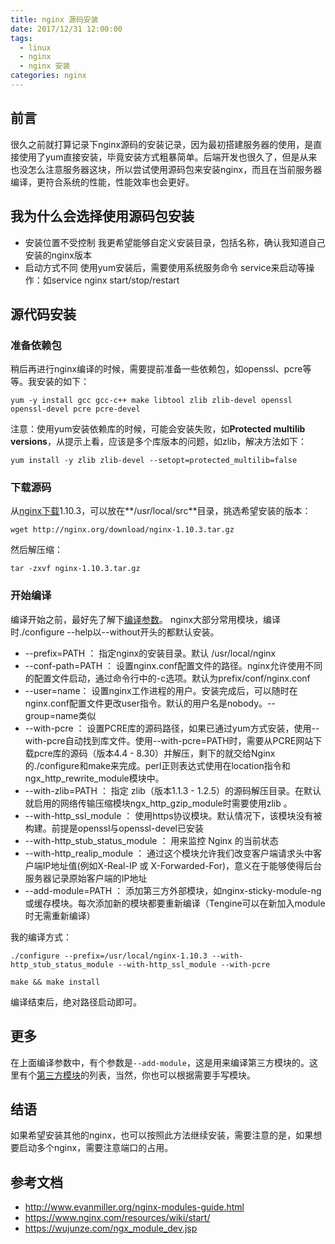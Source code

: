 ```yaml
---
title: nginx 源码安装
date: 2017/12/31 12:00:00
tags:
  - linux
  - nginx
  - nginx 安装
categories: nginx
---
```


## 前言
很久之前就打算记录下nginx源码的安装记录，因为最初搭建服务器的使用，是直接使用了yum直接安装，毕竟安装方式粗暴简单。后端开发也很久了，但是从来也没怎么注意服务器这块，所以尝试使用源码包来安装nginx，而且在当前服务器编译，更符合系统的性能，性能效率也会更好。

## 我为什么会选择使用源码包安装
- 安装位置不受控制
  我更希望能够自定义安装目录，包括名称，确认我知道自己安装的nginx版本
- 启动方式不同
  使用yum安装后，需要使用系统服务命令 service来启动等操作：如service nginx start/stop/restart

<!-- more -->

## 源代码安装
### 准备依赖包
稍后再进行nginx编译的时候，需要提前准备一些依赖包，如openssl、pcre等等。我安装的如下：
```
yum -y install gcc gcc-c++ make libtool zlib zlib-devel openssl openssl-devel pcre pcre-devel
```

注意：使用yum安装依赖库的时候，可能会安装失败，如**Protected multilib versions**，从提示上看，应该是多个库版本的问题，如zlib，解决方法如下：
```
yum install -y zlib zlib-devel --setopt=protected_multilib=false
```

### 下载源码
从[nginx下载](http://nginx.org/en/download.html)1.10.3，可以放在**/usr/local/src**目录，挑选希望安装的版本：
```
wget http://nginx.org/download/nginx-1.10.3.tar.gz
```

然后解压缩：
```
tar -zxvf nginx-1.10.3.tar.gz
```

### 开始编译
编译开始之前，最好先了解下[编译参数](https://segmentfault.com/a/1190000002797601)。
nginx大部分常用模块，编译时./configure --help以--without开头的都默认安装。
  - --prefix=PATH ： 指定nginx的安装目录。默认 /usr/local/nginx
  - --conf-path=PATH ： 设置nginx.conf配置文件的路径。nginx允许使用不同的配置文件启动，通过命令行中的-c选项。默认为prefix/conf/nginx.conf
  - --user=name： 设置nginx工作进程的用户。安装完成后，可以随时在nginx.conf配置文件更改user指令。默认的用户名是nobody。--group=name类似
  - --with-pcre ： 设置PCRE库的源码路径，如果已通过yum方式安装，使用--with-pcre自动找到库文件。使用--with-pcre=PATH时，需要从PCRE网站下载pcre库的源码（版本4.4 - 8.30）并解压，剩下的就交给Nginx的./configure和make来完成。perl正则表达式使用在location指令和 ngx_http_rewrite_module模块中。
  - --with-zlib=PATH ： 指定 zlib（版本1.1.3 - 1.2.5）的源码解压目录。在默认就启用的网络传输压缩模块ngx_http_gzip_module时需要使用zlib 。
  - --with-http_ssl_module ： 使用https协议模块。默认情况下，该模块没有被构建。前提是openssl与openssl-devel已安装
  - --with-http_stub_status_module ： 用来监控 Nginx 的当前状态
  - --with-http_realip_module ： 通过这个模块允许我们改变客户端请求头中客户端IP地址值(例如X-Real-IP 或 X-Forwarded-For)，意义在于能够使得后台服务器记录原始客户端的IP地址
  - --add-module=PATH ： 添加第三方外部模块，如nginx-sticky-module-ng或缓存模块。每次添加新的模块都要重新编译（Tengine可以在新加入module时无需重新编译）

我的编译方式：
```
./configure --prefix=/usr/local/nginx-1.10.3 --with-http_stub_status_module --with-http_ssl_module --with-pcre

make && make install
```
编译结束后，绝对路径启动即可。

## 更多
在上面编译参数中，有个参数是`--add-module`，这是用来编译第三方模块的。这里有个[第三方模块](https://www.nginx.com/resources/wiki/modules/index.html)的列表，当然，你也可以根据需要手写模块。

## 结语
如果希望安装其他的nginx，也可以按照此方法继续安装，需要注意的是，如果想要启动多个nginx，需要注意端口的占用。

## 参考文档
- http://www.evanmiller.org/nginx-modules-guide.html
- https://www.nginx.com/resources/wiki/start/
- https://wujunze.com/ngx_module_dev.jsp